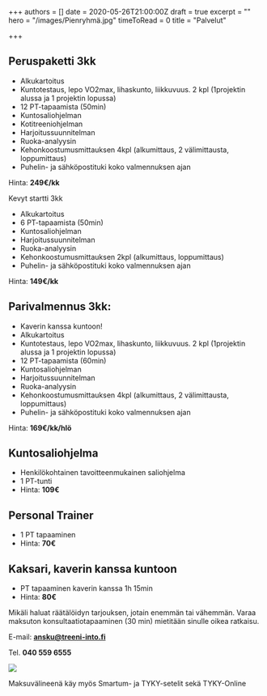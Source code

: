 +++
authors = []
date = 2020-05-26T21:00:00Z
draft = true
excerpt = ""
hero = "/images/Pienryhmä.jpg"
timeToRead = 0
title = "Palvelut"

+++
## Peruspaketti 3kk

* Alkukartoitus
* Kuntotestaus, lepo VO2max, lihaskunto, liikkuvuus. 2 kpl (1projektin alussa ja 1 projektin lopussa)
* 12 PT-tapaamista (50min)
* Kuntosaliohjelman
* Kotitreeniohjelman
* Harjoitussuunnitelman
* Ruoka-analyysin
* Kehonkoostumusmittauksen 4kpl (alkumittaus, 2 välimittausta, loppumittaus)
* Puhelin- ja sähköpostituki koko valmennuksen ajan

Hinta: **249€/kk**

  
Kevyt startti 3kk

* Alkukartoitus
* 6 PT-tapaamista (50min)
* Kuntosaliohjelman
* Harjoitussuunnitelman
* Ruoka-analyysin
* Kehonkoostumusmittauksen 2kpl (alkumittaus, loppumittaus)
* Puhelin- ja sähköpostituki koko valmennuksen ajan

Hinta: **149€/kk**

## Parivalmennus 3kk:

* Kaverin kanssa kuntoon!
* Alkukartoitus
* Kuntotestaus, lepo VO2max, lihaskunto, liikkuvuus. 2 kpl (1projektin alussa ja 1 projektin lopussa)
* 12 PT-tapaamista (60min)
* Kuntosaliohjelman
* Harjoitussuunnitelman
* Ruoka-analyysin
* Kehonkoostumusmittauksen 4kpl (alkumittaus, 2 välimittausta, loppumittaus)
* Puhelin- ja sähköpostituki koko valmennuksen ajan

Hinta: **169€/kk/hlö**

## Kuntosaliohjelma

* Henkilökohtainen tavoitteenmukainen saliohjelma
* 1 PT-tunti
* Hinta: **109€**

## Personal Trainer

* 1 PT tapaaminen
* Hinta: **70€**

## Kaksari, kaverin kanssa kuntoon

* PT tapaaminen kaverin kanssa 1h 15min
* Hinta: **80€**

Mikäli haluat räätälöidyn tarjouksen, jotain enemmän tai vähemmän. Varaa maksuton konsultaatiotapaaminen (30 min) mietitään sinulle oikea ratkaisu.

E-mail: **ansku@treeni-into.fi**

Tel. **040 559 6555**

![](https://treeni-into.fi/data/uploads/tyky.jpg)

Maksuvälineenä käy myös Smartum- ja TYKY-setelit sekä TYKY-Online